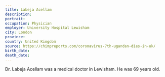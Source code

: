 ```yaml
---
title: Labeja Acellam
description: 
portrait: 
occupation: Physician
employer: University Hospital Lewisham
city: London
province: 
country: United Kingdom
source: https://chimpreports.com/coronavirus-7th-ugandan-dies-in-uk/
birth_date: 
death_date: 
---
```


Dr. Labeja Acellam was a medical doctor in Lewisham. He was 69 years old.